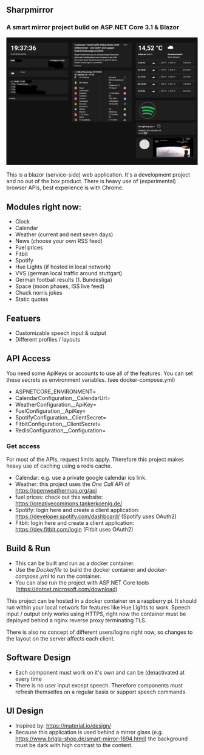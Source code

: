 ## Sharpmirror
### A smart mirror project build on ASP.NET Core 3.1 & Blazor

![alt text](https://github.com/senj/SharpMirror/blob/master/example_1.png "Logo Title Text 1")

This is a blazor (service-side) web application.
It's a development project and no out of the box product.
There is heavy use of (experimental) browser APIs, best experience is with Chrome.

## Modules right now:
- Clock
- Calendar
- Weather (current and next seven days)
- News (choose your own RSS feed)
- Fuel prices
- Fitbit
- Spotify
- Hue Lights (if hosted in local network)
- VVS (german local traffic around stuttgart)
- German football results (1. Bundesliga)
- Space (moon phases, ISS live feed)
- Chuck norris jokes
- Static quotes

## Featuers
- Customizable speech input & output
- Different profiles / layouts

## API Access
You need some ApiKeys or accounts to use all of the features.
You can set these secrets as environment variables. (see docker-compose.yml)

- ASPNETCORE_ENVIRONMENT=
- CalendarConfiguration__CalendarUrl=
- WeatherConfiguration__ApiKey=
- FuelConfiguration__ApiKey=
- SpotifyConfiguration__ClientSecret=
- FitbitConfiguration__ClientSecret=
- RedisConfiguration__Configuration=

### Get access
For most of the APIs, request limits apply. Therefore this project makes heavy use of caching using a redis cache. 
- Calendar: e.g. use a private google calendar ics link.
- Weather: this project uses the *One Call API* of https://openweathermap.org/api
- fuel prices: check out this website: https://creativecommons.tankerkoenig.de/
- Spotify: login here and create a client application: https://developer.spotify.com/dashboard/ (Spotify uses OAuth2)
- Fitbit: login here and create a client application: https://dev.fitbit.com/login (Fitbit uses OAuth2)

## Build & Run
- This can be built and run as a docker container.
- Use the *Dockerfile* to build the docker container and *docker-compose.yml* to run the container.
- You can also run the project with ASP.NET Core tools (https://dotnet.microsoft.com/download)

This project can be hosted in a docker container on a raspberry pi. It should run within your local network for features like Hue Lights to work. Speech input / output only works using HTTPS, right now the container must be deployed behind a nginx reverse proxy terminating TLS. 

There is also no concept of different users/logins right now, so changes to the layout on the server affects each client.

## Software Design
- Each component must work on it's own and can be (de)activated at every time
- There is no user input except speech. Therefore components must refresh themselfes on a regular basis or support speech commands.  

## UI Design
- Inspired by: https://material.io/design/
- Because this application is used behind a mirror glass (e.g. https://www.brigla-shop.de/smart-mirror-1694.html) the background must be dark with high contrast to the content. 
